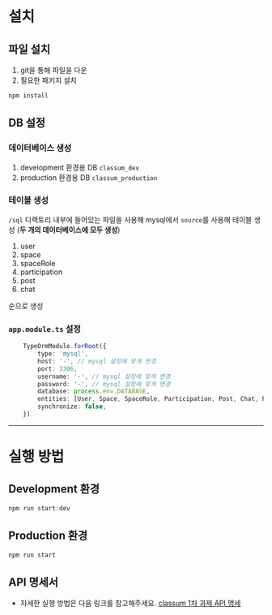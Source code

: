 # 설치
## 파일 설치
1. git을 통해 파일을 다운
2. 필요한 패키지 설치
```typescript
npm install
```
## DB 설정
### 데이터베이스 생성
1. development 환경용 DB `classum_dev`
2. production 환경용 DB `classum_production`

### 테이블 생성
`/sql` 디렉토리 내부에 들어있는 파일을 사용해 mysql에서 `source`를 사용해 테이블 생성
(**두 개의 데이터베이스에 모두 생성**)
1. user
2. space
3. spaceRole
4. participation
5. post
6. chat

순으로 생성
### `app.module.ts` 설정
```typescript
    TypeOrmModule.forRoot({
        type: 'mysql',
        host: '-', // mysql 설정에 맞게 변경
        port: 3306,
        username: '-', // mysql 설정에 맞게 변경
        password: '-', // mysql 설정에 맞게 변경
        database: process.env.DATABASE,
        entities: [User, Space, SpaceRole, Participation, Post, Chat, PostRead],
        synchronize: false,
    })
```
---
# 실행 방법
## Development 환경 
```typescript
npm run start:dev
```
## Production 환경
```typescript
npm run start
```
## API 명세서
- 자세한 실행 방법은 다음 링크를 참고해주세요.
[classum 1차 과제 API 명세](https://documenter.getpostman.com/view/13577383/UVyvwv3A)